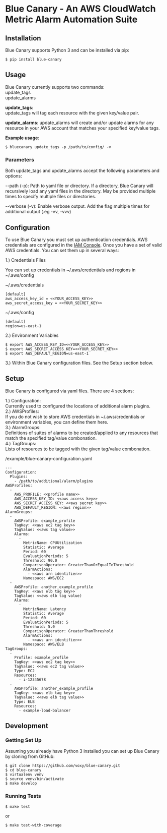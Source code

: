 # Blue Canary - An AWS CloudWatch Metric Alarm Automation Suite

## Installation

Blue Canary supports Python 3 and can be installed via pip:

```
$ pip install blue-canary
```

## Usage

Blue Canary currently supports two commands:   
update_tags   
update_alarms   

__update_tags__:   
update_tags will tag each resource with the given key/value pair.

__update_alarms__:
update_alarms will create and/or update alarms for any resource in your AWS account that matches your specified key/value tags.   

**Example usage**:
```
$ bluecanary update_tags -p /path/to/config/ -v
```

### Parameters

Both update_tags and update_alarms accept the following parameters and options:

--path (-p): Path to yaml file or directory.  If a directory, Blue Canary will recursively load any yaml files in the directory.  May be provided multiple times to specify multiple files or directories.

--verbose (-v): Enable verbose output.  Add the flag multiple times for additional output (.eg -vv, -vvv)

## Configuration

To use Blue Canary you must set up authentication credentials.  AWS credentials are configured in the [IAM Console](https://console.aws.amazon.com/iam/home).  Once you have a set of valid AWS credentials.  You can set them up in several ways:

1.) Credentials Files

You can set up credentials in ~/.aws/credentials and regions in ~/.aws/config

~/.aws/credentials
```
[default]
aws_access_key_id = <<YOUR_ACCESS_KEY>>
aws_secret_access_key = <<YOUR_SECRET_KEY>>
```

~/.aws/config
```
[default]
region=us-east-1
```

2.) Environment Variables

```
$ export AWS_ACCESS_KEY_ID=<<YOUR_ACCESS_KEY>>
$ export AWS_SECRET_ACCESS_KEY=<<YOUR_SECRET_KEY>>
$ export AWS_DEFAULT_REGION=us-east-1
```

3.) Within Blue Canary configuration files.  See the Setup section below.

## Setup

Blue Canary is configured via yaml files.  There are 4 sections:

1.) Configuration:   
Currently used to configured the locations of additional alarm plugins.   
2.) AWSProfiles:   
If you do not wish to store AWS credentials in ~/.aws/credentials or environment variables, you can define them here.   
3.) AlarmGroups:   
Definitions of suites of alarms to be created/applied to any resources that match the specified tag/value combonation.   
4.) TagGroups:   
Lists of resources to be tagged with the given tag/value combonation.   

/example/blue-canary-configuration.yaml
```
---
Configuration:
  Plugins:
    - /path/to/additional/alarm/plugins
AWSProfiles:
  -
    AWS_PROFILE: <<profile name>>
    AWS_ACCESS_KEY_ID: <<aws access key>>
    AWS_SECRET_ACCESS_KEY: <<aws secret key>>
    AWS_DEFAULT_REGION: <<aws region>>
AlarmGroups:
  -
    AWSProfile: example_profile
    TagKey: <<aws ec2 tag key>>
    TagValue: <<aws tag value>>
    Alarms:
      -
        MetricName: CPUUtilization
        Statistic: Average
        Period: 60
        EvaluationPeriods: 5
        Threshold: 90.0
        ComparisonOperator: GreaterThanOrEqualToThreshold
        AlarmActions:
          - <<aws arn identifier>>
        Namespace: AWS/EC2
  -
    AWSProfile: another_example_profile
    TagKey: <<aws elb tag key>>
    TagValue: <<aws elb tag value)
    Alarms:
      -
        MetricName: Latency
        Statistic: Average
        Period: 60
        EvaluationPeriods: 5
        Threshold: 5.0
        ComparisonOperator: GreaterThanThreshold
        AlarmActions:
          - <<aws arn identifier>>
        Namespace: AWS/ELB
TagGroups:
  -
    Profile: example_profile
    TagKey: <<aws ec2 tag key>>
    TagValue: <<aws ec2 tag value>>
    Type: EC2
    Resources:
      - i-12345678
  -
    AWSProfile: another_example_profile
    TagKey: <<aws elb tag key>>
    TagValue: <<aws elb tag value>>
    Type: ELB
    Resources:
      - example-load-balancer
```

## Development

### Getting Set Up

Assuming you already have Python 3 installed you can set up Blue Canary by cloning from GitHub:

```
$ git clone https://github.com/voxy/blue-canary.git
$ cd blue-canary
$ virtualenv venv
$ source venv/bin/activate
$ make develop
```

### Running Tests

```
$ make test
```

or 

```
$ make test-with-coverage
```
